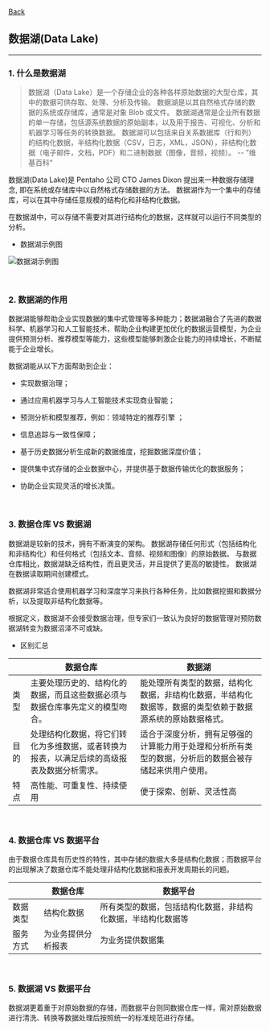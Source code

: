 [Back](README.md)

## 数据湖(Data Lake)

<hr>

### 1. 什么是数据湖

> 数据湖（Data Lake）是一个存储企业的各种各样原始数据的大型仓库，其中的数据可供存取、处理、分析及传输。
> 数据湖是以其自然格式存储的数据的系统或存储库，通常是对象 Blob 或文件。
> 数据湖通常是企业所有数据的单一存储，包括源系统数据的原始副本，以及用于报告、可视化、分析和机器学习等任务的转换数据。
> 数据湖可以包括来自关系数据库（行和列）的结构化数据，半结构化数据（CSV，日志，XML，JSON），非结构化数据（电子邮件，文档，PDF）和二进制数据（图像，音频，视频）。
> -- ”维基百科“

数据湖(Data Lake)是 Pentaho 公司 CTO James Dixon 提出来一种数据存储理念, 即在系统或存储库中以自然格式存储数据的方法。
数据湖作为一个集中的存储库，可以在其中存储任意规模的结构化和非结构化数据。

在数据湖中，可以存储不需要对其进行结构化的数据，这样就可以运行不同类型的分析。

- 数据湖示例图

![数据湖示例图](https://mmbiz.qpic.cn/mmbiz_png/tTxx79AMjpFYg2GSH9KbUDm1u2kAW7S9B2b4tPUCWRvicSZtXVxNOPiaNoQTRoiaqPY9SdeWiaRrgL1dMWaa1mgUicw/640?wx_fmt=png&wxfrom=5&wx_lazy=1&wx_co=1)

&nbsp;

### 2. 数据湖的作用

数据湖能够帮助企业实现数据的集中式管理等多种能力；数据湖融合了先进的数据科学、机器学习和人工智能技术，帮助企业构建更加优化的数据运营模型，为企业提供预测分析、推荐模型等能力，这些模型能够刺激企业能力的持续增长，不断赋能于企业增长。

数据湖能从以下方面帮助到企业：

- 实现数据治理；

- 通过应用机器学习与人工智能技术实现商业智能；

- 预测分析和模型推荐，例如：领域特定的推荐引擎 ；

- 信息追踪与一致性保障；

- 基于历史数据分析生成新的数据维度，挖掘数据深度价值；

- 提供集中式存储的企业数据中心，并提供基于数据传输优化的数据服务；

- 协助企业实现灵活的增长决策。

&nbsp;

### 3. 数据仓库 VS 数据湖

数据湖是较新的技术，拥有不断演变的架构。
数据湖存储任何形式（包括结构化和非结构化）和任何格式（包括文本、音频、视频和图像）的原始数据。
与数据仓库相比，数据湖缺乏结构性，而且更灵活，并且提供了更高的敏捷性。
数据湖在数据读取期间创建模式。

数据湖非常适合使用机器学习和深度学习来执行各种任务，比如数据挖掘和数据分析，以及提取非结构化数据等。

根据定义，数据湖不会接受数据治理，但专家们一致认为良好的数据管理对预防数据湖转变为数据沼泽不可或缺。

- 区别汇总

|          | 数据仓库 | 数据湖 |
| -------- | ------ | -----|
| 类型 | 主要处理历史的、结构化的数据，而且这些数据必须与数据仓库事先定义的模型吻合。 | 能处理所有类型的数据，结构化数据，非结构化数据，半结构化数据等，数据的类型依赖于数据源系统的原始数据格式。 |
| 目的 | 处理结构化数据，将它们转化为多维数据，或者转换为报表，以满足后续的高级报表及数据分析需求。 | 适合于深度分析，拥有足够强的计算能力用于处理和分析所有类型的数据，分析后的数据会被存储起来供用户使用。 |
| 特点 | 高性能、可重复性、持续使用 | 便于探索、创新、灵活性高 |

&nbsp;

### 4. 数据仓库 VS 数据平台

由于数据仓库具有历史性的特性，其中存储的数据大多是结构化数据；而数据平台的出现解决了数据仓库不能处理非结构化数据和报表开发周期长的问题。

|          | 数据仓库 | 数据平台 |
| -------- | ------ | -----|
| 数据类型 | 结构化数据 | 所有类型的数据，包括结构化数据，非结构化数据，半结构化数据等 |
| 服务方式 | 为业务提供分析报表 | 为业务提供数据集 |

&nbsp;

### 5. 数据湖 VS 数据平台

数据湖更着重于对原始数据的存储，而数据平台则同数据仓库一样，需对原始数据进行清洗、转换等数据处理后按照统一的标准规范进行存储。


